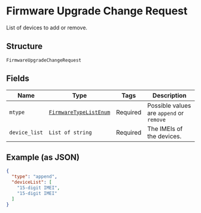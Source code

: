 
# Firmware Upgrade Change Request

List of devices to add or remove.

## Structure

`FirmwareUpgradeChangeRequest`

## Fields

| Name | Type | Tags | Description |
|  --- | --- | --- | --- |
| `mtype` | [`FirmwareTypeListEnum`](../../doc/models/firmware-type-list-enum.md) | Required | Possible values are `append` or `remove` |
| `device_list` | `List of string` | Required | The IMEIs of the devices. |

## Example (as JSON)

```json
{
  "type": "append",
  "deviceList": [
    "15-digit IMEI",
    "15-digit IMEI"
  ]
}
```

